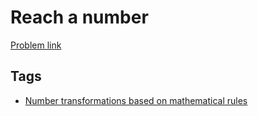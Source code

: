 # Reach a number

[Problem link](https://leetcode.com/problems/reach-a-number)

## Tags

* [Number transformations based on mathematical rules](/README.md#Number_transformations_based_on_mathematical_rules)
